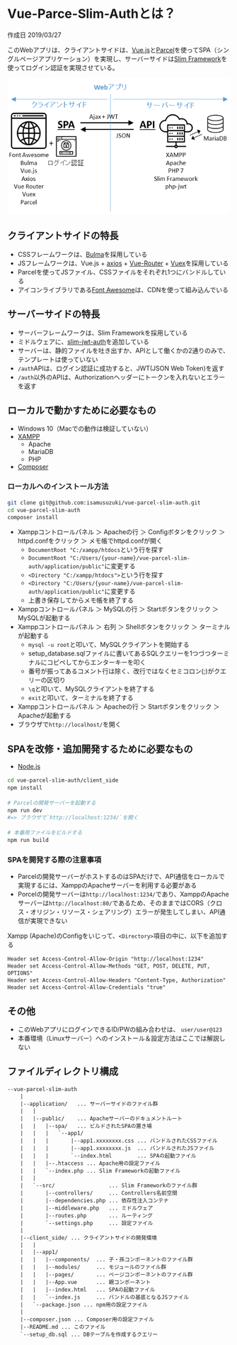 # Vue-Parce-Slim-Authとは？

作成日 2019/03/27

このWebアプリは、クライアントサイドは、[Vue.js](https://jp.vuejs.org/v2/guide/)と[Parcel](https://parceljs.org/)を使ってSPA（シングルページアプリケーション）を実現し、サーバーサイドは[Slim Framework](https://www.slimframework.com/)を使ってログイン認証を実現させている。

![Webアプリのダイアグラム](misc/diagram.png)

## クライアントサイドの特長

- CSSフレームワークは、[Bulma](https://bulma.io/)を採用している
- JSフレームワークは、Vue.js + [axios](https://github.com/axios/axios) + [Vue-Router](https://router.vuejs.org/ja/) + [Vuex](https://vuex.vuejs.org/ja/)を採用している
- Parcelを使ってJSファイル、CSSファイルをそれぞれ1つにバンドルしている
- アイコンライブラリである[Font Awesome](https://fontawesome.com/)は、CDNを使って組み込んでいる

## サーバーサイドの特長

- サーバーフレームワークは、Slim Frameworkを採用している
- ミドルウェアに、[slim-jwt-auth](https://github.com/tuupola/slim-jwt-auth)を追加している
- サーバーは、静的ファイルを吐き出すか、APIとして働くかの2通りのみで、テンプレートは使っていない
- `/auth`APIは、ログイン認証に成功すると、JWT(JSON Web Token)を返す
- `/auth`以外のAPIは、Authorizationヘッダーにトークンを入れないとエラーを返す

## ローカルで動かすために必要なもの

- Windows 10（Macでの動作は検証していない）
- [XAMPP](https://www.apachefriends.org/jp/index.html)
  - Apache
  - MariaDB
  - PHP
- [Composer](https://getcomposer.org/)

### ローカルへのインストール方法

```bash
git clone git@github.com:isamusuzuki/vue-parcel-slim-auth.git
cd vue-parcel-slim-auth
composer install
```

- Xamppコントロールパネル ＞ Apacheの行 ＞ Configボタンをクリック ＞ httpd.confをクリック ＞ メモ帳でhttpd.confが開く
  - `DocumentRoot "C:/xampp/htdocs`という行を探す
  - `DocumentRoot "C:/Users/{your-name}/vue-parcel-slim-auth/application/public"`に変更する
  - `<Directory "C:/xampp/htdocs">`という行を探す
  - `<Directory "C:/Users/{your-name}/vue-parcel-slim-auth/application/public"`に変更する
  - 上書き保存してからメモ帳を終了する
- Xamppコントロールパネル ＞ MySQLの行 ＞ Startボタンをクリック ＞ MySQLが起動する
- Xamppコントロールパネル ＞ 右列 ＞ Shellボタンをクリック ＞ ターミナルが起動する
  - `mysql -u root`と叩いて、MySQLクライアントを開始する
  - setup_database.sqlファイルに書いてあるSQLクエリーを1つづつターミナルにコピペしてからエンターキーを叩く
  - 番号が振ってあるコメント行は除く、改行ではなくセミコロン(;)がクエリーの区切り
  - `\q`と叩いて、MySQLクライアントを終了する
  - `exit`と叩いて、ターミナルを終了する
- Xamppコントロールパネル ＞ Apacheの行 ＞ Startボタンをクリック ＞ Apacheが起動する
- ブラウザで`http://localhost/`を開く

## SPAを改修・追加開発するために必要なもの

- [Node.js](https://nodejs.org/ja/)

```bash
cd vue-parcel-slim-auth/client_side
npm install

# Parcelの開発サーバーを起動する
npm run dev
#=> ブラウザで`http://localhost:1234/`を開く

# 本番用ファイルをビルドする
npm run build
```

### SPAを開発する際の注意事項

- Parcelの開発サーバーがホストするのはSPAだけで、API通信をローカルで実現するには、XamppのApacheサーバーを利用する必要がある
- Porcelの開発サーバーは`http://localhost:1234/`であり、XamppのApacheサーバーは`http://localhost:80/`であるため、そのままではCORS（クロス・オリジン・リソース・シェアリング）エラーが発生してしまい、API通信が実現できない

Xampp (Apache)のConfigをいじって、`<Directory>`項目の中に、以下を追加する

```text
Header set Access-Control-Allow-Origin "http://localhost:1234"
Header set Access-Control-Allow-Methods "GET, POST, DELETE, PUT, OPTIONS"
Header set Access-Control-Allow-Headers "Content-Type, Authorization"
Header set Access-Control-Allow-Credentials "true"
```

## その他

- このWebアプリにログインできるID/PWの組み合わせは、 `user/user@123`
- 本番環境（Linuxサーバー）へのインストール＆設定方法はここでは解説しない

## ファイルディレクトリ構成

```text
--vue-parcel-slim-auth
    |
    |--application/   ... サーバーサイドのファイル群
    |   |
    |   |--public/    ... Apacheサーバーのドキュメントルート
    |   |   |--spa/   ... ビルドされたSPAの置き場
    |   |   |   `--app1/
    |   |   |       |--app1.xxxxxxxx.css ... バンドルされたCSSファイル
    |   |   |       |--app1.xxxxxxxx.js  ... バンドルされたJSファイル
    |   |   |       `--index.html        ... SPAの起動ファイル
    |   |   |--.htaccess ... Apache用の設定ファイル
    |   |   `--index.php ... Slim Frameworkの起動ファイル
    |   |
    |   `--src/                 ... Slim Frameworkのファイル群
    |       |--controllers/     ... Controllers名前空間
    |       |--dependencies.php ... 依存性注入コンテナ
    |       |--middleware.php   ... ミドルウェア
    |       |--routes.php       ... ルーティング
    |       `--settings.php     ... 設定ファイル
    |
    |--client_side/ ... クライアントサイドの開発環境
    |   |
    |   |--app1/
    |   |   |--components/  ... 子・孫コンポーネントのファイル群
    |   |   |--modules/     ... モジュールのファイル群
    |   |   |--pages/       ... ページコンポーネントのファイル群
    |   |   |--App.vue      ... 親コンポーネント
    |   |   |--index.html   ... SPAの起動ファイル
    |   |   `--index.js     ... バンドルの基底となるJSファイル
    |   `--package.json ... npm用の設定ファイル
    |
    |--composer.json ... Composer用の設定ファイル
    |--README.md ... このファイル
    `--setup_db.sql ... DBテーブルを作成するクエリー
```
